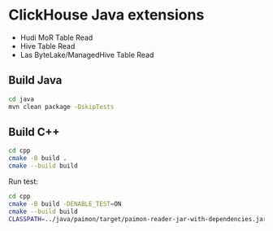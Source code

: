 # ClickHouse Java extensions

* Hudi MoR Table Read
* Hive Table Read
* Las ByteLake/ManagedHive Table Read

## Build Java

```bash
cd java
mvn clean package -DskipTests
```

## Build C++

```bash
cd cpp
cmake -B build .
cmake --build build
```

Run test:

```bash
cd cpp
cmake -B build -DENABLE_TEST=ON
cmake --build build
CLASSPATH=../java/paimon/target/paimon-reader-jar-with-dependencies.jar JNI_LOG_DIR=build/jni build/clickhouse_jni_test
```

